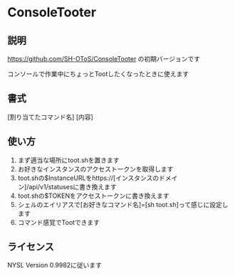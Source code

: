 # ConsoleTooter
## 説明
https://github.com/SH-OToS/ConsoleTooter
の初期バージョンです   


コンソールで作業中にちょっとTootしたくなったときに使えます
## 書式
[割り当てたコマンド名] [内容]
## 使い方
1. まず適当な場所にtoot.shを置きます
2. お好きなインスタンスのアクセストークンを取得します
3. toot.shの$InstanceURLをhttps://[インスタンスのドメイン]/api/v1/statusesに書き換えます
4. toot.shの$TOKENをアクセストークンに書き換えます
5. シェルのエイリアスで[お好きなコマンド名]=[sh toot.sh]って感じに設定します
6. コマンド感覚でTootできます
## ライセンス
NYSL Version 0.9982に従います
